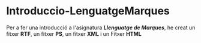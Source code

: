 # Introduccio-LenguatgeMarques

Per a fer una introducció a l'asignatura **_Llenguatge de Marques_**, he creat un fitxer **RTF**, un fitxer **PS**, un fitxer **XML** i un Fitxer **HTML**

